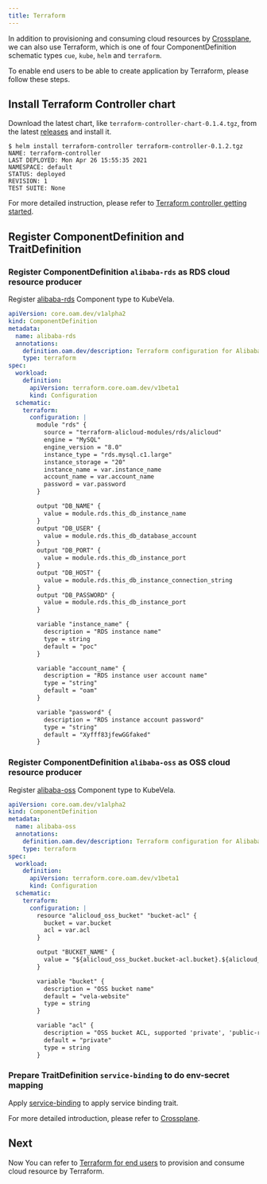 ```yaml
---
title: Terraform
---
```


In addition to provisioning and consuming cloud resources by [Crossplane](./cloud-services.md), we can also use Terraform,
which is one of four ComponentDefinition schematic types `cue`, `kube`, `helm` and `terraform`.

To enable end users to be able to create application by Terraform, please follow these steps.

## Install Terraform Controller chart

Download the latest chart, like `terraform-controller-chart-0.1.4.tgz`, from the latest [releases](https://github.com/oam-dev/terraform-controller/releases) and install it.

```shell
$ helm install terraform-controller terraform-controller-0.1.2.tgz
NAME: terraform-controller
LAST DEPLOYED: Mon Apr 26 15:55:35 2021
NAMESPACE: default
STATUS: deployed
REVISION: 1
TEST SUITE: None
```

For more detailed instruction, please refer to [Terraform controller getting started](https://github.com/oam-dev/terraform-controller/blob/master/getting-started.md).

## Register ComponentDefinition and TraitDefinition

### Register ComponentDefinition `alibaba-rds` as RDS cloud resource producer

Register [alibaba-rds](https://github.com/oam-dev/kubevela/tree/master/docs/examples/terraform/cloud-resource-provision-and-consume/ComponentDefinition-alibaba-rds.yaml) Component type to KubeVela.

```yaml
apiVersion: core.oam.dev/v1alpha2
kind: ComponentDefinition
metadata:
  name: alibaba-rds
  annotations:
    definition.oam.dev/description: Terraform configuration for Alibaba Cloud RDS object
    type: terraform
spec:
  workload:
    definition:
      apiVersion: terraform.core.oam.dev/v1beta1
      kind: Configuration
  schematic:
    terraform:
      configuration: |
        module "rds" {
          source = "terraform-alicloud-modules/rds/alicloud"
          engine = "MySQL"
          engine_version = "8.0"
          instance_type = "rds.mysql.c1.large"
          instance_storage = "20"
          instance_name = var.instance_name
          account_name = var.account_name
          password = var.password
        }

        output "DB_NAME" {
          value = module.rds.this_db_instance_name
        }
        output "DB_USER" {
          value = module.rds.this_db_database_account
        }
        output "DB_PORT" {
          value = module.rds.this_db_instance_port
        }
        output "DB_HOST" {
          value = module.rds.this_db_instance_connection_string
        }
        output "DB_PASSWORD" {
          value = module.rds.this_db_instance_port
        }

        variable "instance_name" {
          description = "RDS instance name"
          type = string
          default = "poc"
        }

        variable "account_name" {
          description = "RDS instance user account name"
          type = "string"
          default = "oam"
        }

        variable "password" {
          description = "RDS instance account password"
          type = "string"
          default = "Xyfff83jfewGGfaked"
        }

```

### Register ComponentDefinition `alibaba-oss` as OSS cloud resource producer

Register [alibaba-oss](https://github.com/oam-dev/kubevela/tree/master/docs/examples/terraform/cloud-resource-provision-and-consume/ComponentDefinition-alibaba-oss.yaml) Component type to KubeVela.


```yaml
apiVersion: core.oam.dev/v1alpha2
kind: ComponentDefinition
metadata:
  name: alibaba-oss
  annotations:
    definition.oam.dev/description: Terraform configuration for Alibaba Cloud OSS object
    type: terraform
spec:
  workload:
    definition:
      apiVersion: terraform.core.oam.dev/v1beta1
      kind: Configuration
  schematic:
    terraform:
      configuration: |
        resource "alicloud_oss_bucket" "bucket-acl" {
          bucket = var.bucket
          acl = var.acl
        }

        output "BUCKET_NAME" {
          value = "${alicloud_oss_bucket.bucket-acl.bucket}.${alicloud_oss_bucket.bucket-acl.extranet_endpoint}"
        }

        variable "bucket" {
          description = "OSS bucket name"
          default = "vela-website"
          type = string
        }

        variable "acl" {
          description = "OSS bucket ACL, supported 'private', 'public-read', 'public-read-write'"
          default = "private"
          type = string
        }


```

### Prepare TraitDefinition `service-binding` to do env-secret mapping

Apply [service-binding](https://github.com/oam-dev/kubevela/tree/master/docs/examples/terraform/cloud-resource-provision-and-consume/TraitDefinition-service-binding.yaml) to apply service binding trait.

For more detailed introduction, please refer to [Crossplane](https://kubevela.io/docs/platform-engineers/cloud-services#prepare-traitdefinition-service-binding-to-do-env-secret-mapping).


## Next
Now You can refer to [Terraform for end users](../end-user/terraform.md) to provision and consume cloud resource by Terraform.